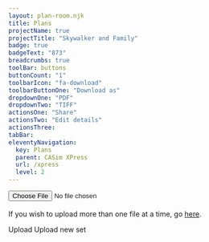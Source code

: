 ```yaml
---
layout: plan-room.njk
title: Plans
projectName: true
projectTitle: "Skywalker and Family"
badge: true
badgeText: "873"
breadcrumbs: true
toolBar: buttons
buttonCount: "1"
toolbarIcon: "fa-download"
toolbarButtonOne: "Download as"
dropdownOne: "PDF"
dropdownTwo: "TIFF"
actionsOne: "Share"
actionsTwo: "Edit details"
actionsThree:
tabBar:
eleventyNavigation:
  key: Plans
  parent: CASim XPress
  url: /xpress
  level: 2
---
```

<style>
  .card-plan {
    width: 250px;
    max-width: 250px;
  }
  .card-plan p {
    text-overflow: ellipsis;
    overflow: hidden;
    white-space: nowrap;
  }
  wa-tab-panel::part(base) {
    display: flex;
    flex-direction: row;
    flex-wrap: wrap;
    grid-gap: 1rem !important;
    padding: .25rem;
  }
  wa-tab::part(base) {
    /* min-width: 300px; */
    max-width: 300px;
    overflow: hidden;
  }
  .text-wrap{
    text-overflow: ellipsis !important;
    overflow: hidden !important;
    white-space: nowrap !important;
  }
  wa-badge::part(base) {
    margin-left: .5rem;
  }
  wa-card.card-plan::part(base) {
    position: relative;
  }
  wa-card::part(base):hover {
    box-shadow: 0 0 2px 2px var(--wa-color-primary-600);
  }
  wa-badge.plan-badge::part(base) {
    position: absolute;
    top: .25rem;
    right: .25rem;
    border-color: transparent;
  }
</style>

<wa-dialog label="Upload new set" class="dialog-overview">
  <form class="inline-validation">
    <input
      name="file upload"
      label="File upload"
      help-text="Select a file to upload"
      autocomplete="off"
      type="file"
      required
    ></input>
    <br />
    <br />
    If you wish to upload more than one file at a time, go <a href="">here</a>.
  </form>
  <wa-button slot="footer" variant="success" disabled>Upload</wa-button>
</wa-dialog>
<wa-button variant="success" outline pill>
  <wa-icon slot="prefix" name="folder"></wa-icon>
  Upload new set
</wa-button>
